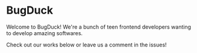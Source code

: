 # BugDuck

Welcome to BugDuck! We're a bunch of teen frontend developers wanting to develop amazing softwares.

Check out our works below or leave us a comment in the issues!
